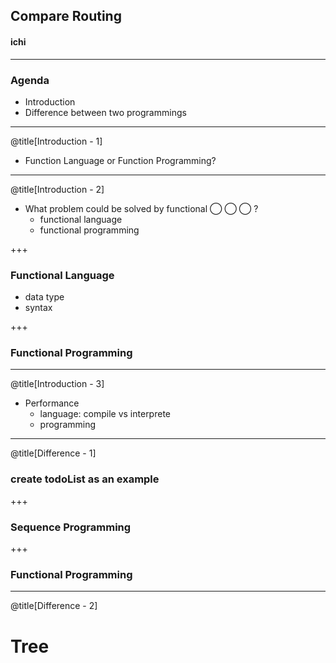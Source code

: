 ## Compare Routing

#### <span class="speaker">ichi</span>

---

### Agenda

* Introduction
* Difference between two programmings

---
@title[Introduction - 1]

* Function Language or Function Programming?

---
@title[Introduction - 2]

* What problem could be solved by functional ◯ ◯ ◯ ?
  * functional language
  * functional programming

+++

### Functional Language

* data type
* syntax

+++

### Functional Programming

---
@title[Introduction - 3]

* Performance
  * language: compile vs interprete
  * programming

---
@title[Difference - 1]

### create todoList as an example

+++

### Sequence Programming


+++

### Functional Programming

---
@title[Difference - 2]

# Tree


